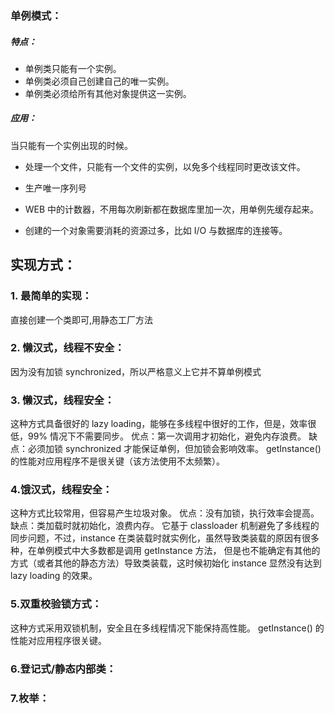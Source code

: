 ### 单例模式：

##### 特点：

- 单例类只能有一个实例。
- 单例类必须自己创建自己的唯一实例。
- 单例类必须给所有其他对象提供这一实例。

##### 应用：

当只能有一个实例出现的时候。

+ 处理一个文件，只能有一个文件的实例，以免多个线程同时更改该文件。

+ 生产唯一序列号
+ WEB 中的计数器，不用每次刷新都在数据库里加一次，用单例先缓存起来。
+ 创建的一个对象需要消耗的资源过多，比如 I/O 与数据库的连接等。

## 实现方式：

### 1. 最简单的实现：

直接创建一个类即可,用静态工厂方法

### 2. 懒汉式，线程不安全：

因为没有加锁 synchronized，所以严格意义上它并不算单例模式

### 3. 懒汉式，线程安全：

这种方式具备很好的 lazy loading，能够在多线程中很好的工作，但是，效率很低，99% 情况下不需要同步。
优点：第一次调用才初始化，避免内存浪费。
缺点：必须加锁 synchronized 才能保证单例，但加锁会影响效率。
getInstance() 的性能对应用程序不是很关键（该方法使用不太频繁）。

### 4.饿汉式，线程安全：

这种方式比较常用，但容易产生垃圾对象。
优点：没有加锁，执行效率会提高。
缺点：类加载时就初始化，浪费内存。
它基于 classloader 机制避免了多线程的同步问题，不过，instance 在类装载时就实例化，虽然导致类装载的原因有很多种，在单例模式中大多数都是调用 getInstance 方法， 但是也不能确定有其他的方式（或者其他的静态方法）导致类装载，这时候初始化 instance 显然没有达到 lazy loading 的效果。

### 5.双重校验锁方式：

这种方式采用双锁机制，安全且在多线程情况下能保持高性能。
getInstance() 的性能对应用程序很关键。

### 6.登记式/静态内部类：

### 7.枚举：



